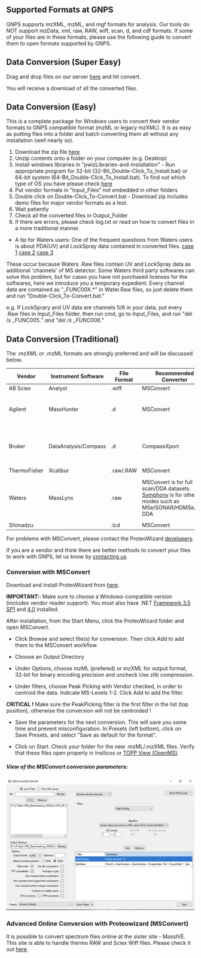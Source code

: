 ## Supported Formats at GNPS

GNPS supports mzXML, mzML, and mgf formats for analysis. Our tools do NOT support mzData, xml, raw, RAW, wiff, scan, d, and cdf formats. If some of your files are in these formats, please use the following guide to convert them to open formats supported by GNPS.

## Data Conversion (Super Easy)

Drag and drop files on our server [here](https://gnps-quickstart.ucsd.edu/conversion) and hit convert. 

You will receive a download of all the converted files. 

## Data Conversion (Easy)

This is a complete package for Windows users to convert their vendor formats to GNPS compatible format (mzML or legacy mzXML). It is as easy as putting files into a folder and batch converting them all without any installation (well nearly so).

1. Download the zip file [here](https://www.dropbox.com/s/41m88bh3fcr5uz9/GNPS_Vendor_Conversion.zip?dl=1)
2. Unzip contents onto a folder on your computer (e.g. Desktop)
3. Install windows libraries in "pwizLibraries-and-Installation" - Run appropriate program for 32-bit (32-Bit_Double-Click_To_Install.bat) or 64-bit system (64-Bit_Double-Click_To_Install.bat). To find out which type of OS you have please check [here](https://support.microsoft.com/en-us/help/15056/windows-7-32-64-bit-faq)
4. Put vendor formats in "Input_Files" not embedded in other folders
5. Double click on Double-Click_To-Convert.bat - Download zip includes demo files for major vendor formats as a test.
6. Wait patiently
7. Check all the converted files in Output_Folder
8. If there are errors, please check log.txt or read on how to convert files in a more traditional manner.

* A tip for Waters users:
One of the frequent questions from Waters users is about PDA(UV) and LockSpray data contained in converted files.
[case 1](https://sourceforge.net/p/proteowizard/mailman/message/27531723/) [case 2](https://github.com/mzmine/mzmine2/issues/449) [case 3](https://groups.google.com/forum/#!category-topic/molecular_networking_bug_reports/unresolved-bugs--unknown-error-message/qjDan5zcjIY)

These occur because Waters .Raw files contain UV and LockSpray data as additional 'channels' of MS detector. Some Waters third party softwares can solve this problem, but for cases you have not purchased licenses for the softwares, here we introduce you a temporary expedient. Every channel data are contained as "_FUNC00X.*" in Water.Raw files, so just delete them and run "Double-Click_To-Convert.bat."

e.g. If LockSprary and UV data are channels 5/6 in your data, put every .Raw files in Input_Files folder, then run cmd, go to Input_Files, and run "del /s _FUNC005.*" and "del /s _FUNC006.*" 


## Data Conversion (Traditional)

The .mzXML or .mzML formats are strongly preferred and will be discussed below.

| Vendor        | Instrument Software           | File Format  | Recommended Converter | Notes |
| ------------- |-------------| -----| ----- | ----- |
| AB Sciex      | Analyst | .wiff | MSConvert | verified |
| Agilent      | MassHunter      |   .d | MSConvert | verified (with issues with scan number export) |
| Bruker | DataAnalysis/Compass      |   .d | CompassXport | This conversion is through the DataAnalysis software |
| ThermoFisher | Xcalibur      |    .raw/.RAW | MSConvert | verified |
| Waters | MassLynx      |    .raw | MSConvert is for full scan/DDA datasets. [Symphony](http://www.waters.com/waters/en_US/informatics,-data_pipeline/nav.htm?cid=134893896&locale=en_US) is for other modes such as MSe/SONAR/HDMSe/HD-DDA | See more informations about the procedure in [this Water Technology Brief](https://www.waters.com/webassets/cms/library/docs/720006415en.pdf) |
| Shimadzu | | .lcd | MSConvert | |

For problems with MSConvert, please contact the ProteoWizard [developers](http://proteowizard.sourceforge.net/contact.shtml).

If you are a vendor and think there are better methods to convert your files to work with GNPS, let us know by [contacting us](contact.md).

### Conversion with MSConvert

Download and install ProteoWizard from [here](http://proteowizard.sourceforge.net/downloads.shtml).

**IMPORTANT:**: Make sure to choose a Windows-compatible version (includes vendor reader support). You must also have .NET [Framework 3.5 SP1](http://www.microsoft.com/en-us/download/details.aspx?id=22) and [4.0](http://www.microsoft.com/en-us/download/details.aspx?id=17851) installed.

After installation, from the Start Menu, click the ProteoWizard folder and open MSConvert.

- Click Browse and select file(s) for conversion. Then click Add to add them to the MSConvert workflow.

- Choose an Output Directory

- Under Options, choose mzML (prefered) or mzXML for output format, 32-bit for binary encoding precision and uncheck Use zlib compression.

- Under filters, choose Peak Picking with Vendor checked, in order to centroid the data. Indicate MS-Levels 1-2. Click Add to add the filter.

**CRITICAL !** Make sure the PeakPicking filter is the first filter in the list (top position), otherwise the conversion will not be centroided !

- Save the parameters for the next conversion. This will save you some time and prevent misconfiguration. In Presets (left bottom), click on Save Presets, and select "Save as default for the format".

- Click on Start.  Check your folder for the new .mzML/.mzXML files. Verify that these files open properly in Insilicos or [TOPP View (OpenMS)](http://www.openms.de/).

##### View of the MSConvert conversion parameters:

![img](img/conversion/msconvert_params.png)


### Advanced Online Conversion with Proteowizard (MSConvert)

It is possible to convert spectrum files online at the sister site - MassIVE. This site is able to handle thermo RAW and Sciex Wiff files. Please check it out [here](http://proteomics.ucsd.edu/service/massive/documentation/submit-data/).
